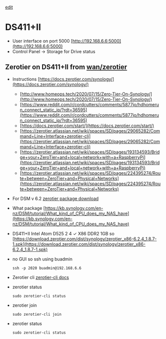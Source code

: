 [edit]()

# DS411+II
- User interface on port 5000 [http://192.168.6.6:5000](http://192.168.6.6:5000)
- Control Panel -> Storage for Drive status

## Zerotier on DS411+II from [wan/zerotier](../../../wan/zerotier)
- Instructions [https://docs.zerotier.com/synology/](https://docs.zerotier.com/synology/)
  - [http://www.homeops.tech/2020/07/15/Zero-Tier-On-Synology/](http://www.homeops.tech/2020/07/15/Zero-Tier-On-Synology/)
  - [https://www.reddit.com/r/cordcutters/comments/5877jo/hdhomerun_connect_static_ip/?rdt=36595](https://www.reddit.com/r/cordcutters/comments/5877jo/hdhomerun_connect_static_ip/?rdt=36595)
  - [https://docs.zerotier.com/start/](https://docs.zerotier.com/start/)
  - [https://zerotier.atlassian.net/wiki/spaces/SD/pages/29065282/Command+Line+Interface+zerotier-cli](https://zerotier.atlassian.net/wiki/spaces/SD/pages/29065282/Command+Line+Interface+zerotier-cli)
  - [https://zerotier.atlassian.net/wiki/spaces/SD/pages/193134593/Bridge+your+ZeroTier+and+local+network+with+a+RaspberryPi](https://zerotier.atlassian.net/wiki/spaces/SD/pages/193134593/Bridge+your+ZeroTier+and+local+network+with+a+RaspberryPi)
  - [https://zerotier.atlassian.net/wiki/spaces/SD/pages/224395274/Route+between+ZeroTier+and+Physical+Networks](https://zerotier.atlassian.net/wiki/spaces/SD/pages/224395274/Route+between+ZeroTier+and+Physical+Networks)

- For DSM v 6.2 [zerotier package download](https://download.zerotier.com/dist/synology/)
- What package [https://kb.synology.com/en-nz/DSM/tutorial/What_kind_of_CPU_does_my_NAS_have](https://kb.synology.com/en-nz/DSM/tutorial/What_kind_of_CPU_does_my_NAS_have)
- DS411+II	Intel Atom D525	2	4	✓	X86	DDR2 1GB so [https://download.zerotier.com/dist/synology/zerotier_x86-6.2.4_1.8.7-1.spk](https://download.zerotier.com/dist/synology/zerotier_x86-6.2.4_1.8.7-1.spk)
- no GUI so ssh using buadmin
  ```
  ssh -p 2020 buadmin@192.168.6.6
  ```
- Zerotier cli [zerotier-cli docs](https://zerotier.atlassian.net/wiki/spaces/SD/pages/29065282/Command+Line+Interface+zerotier-cli)
- zerotier status
  ```
  sudo zerotier-cli status
  ```
- zerotier join
  ```
  sudo zerotier-cli join
  ```
- zerotier status
  ```
  sudo zerotier-cli status
  ```
